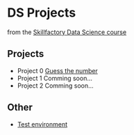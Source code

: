 # DS Projects
from the [Skillfactory Data Science course](https://skillfactory.ru/data-science)

## Projects

* Project 0 [Guess the number](https://github.com/slagovskiy/DST/tree/main/PY-8_guess-number)
* Project 1 Comming soon...
* Project 2 Comming soon...


## Other
* [Test environment](https://github.com/slagovskiy/DST/tree/main/__environment)